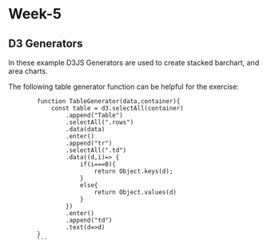 # Week-5 
## D3 Generators
In these example D3JS Generators are used to create stacked barchart, and area charts.


The following table generator function can be helpful for the exercise:

```
        function TableGenerator(data,container){
            const table = d3.selectAll(container)
                .append("Table")
                .selectAll(".rows")
                .data(data)
                .enter()
                .append("tr")
                .selectAll(".td")
                .data((d,i)=> {
                    if(i===0){
                        return Object.keys(d);
                    }
                    else{
                        return Object.values(d)
                    }
                })
                .enter()
                .append("td")
                .text(d=>d)
        }
        ```
